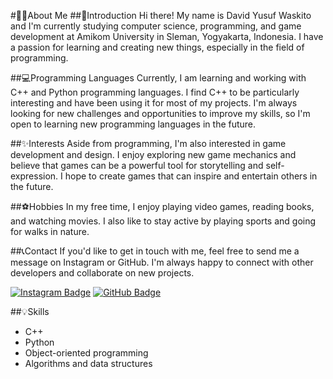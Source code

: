 #🏄‍♂️About Me
##🚀Introduction
Hi there! My name is David Yusuf Waskito and I'm currently studying computer science, programming, and game development at Amikom University in Sleman, Yogyakarta, Indonesia. I have a passion for learning and creating new things, especially in the field of programming.

##💻Programming Languages
Currently, I am learning and working with C++ and Python programming languages. I find C++ to be particularly interesting and have been using it for most of my projects. I'm always looking for new challenges and opportunities to improve my skills, so I'm open to learning new programming languages in the future.

##✨Interests
Aside from programming, I'm also interested in game development and design. I enjoy exploring new game mechanics and believe that games can be a powerful tool for storytelling and self-expression. I hope to create games that can inspire and entertain others in the future.

##⚽Hobbies
In my free time, I enjoy playing video games, reading books, and watching movies. I also like to stay active by playing sports and going for walks in nature.

##📞Contact
If you'd like to get in touch with me, feel free to send me a message on Instagram or GitHub. I'm always happy to connect with other developers and collaborate on new projects.

[![Instagram Badge](https://img.shields.io/badge/-davidyusufwaskito_-E4405F?style=flat-square&logo=instagram&logoColor=white&link=https://www.instagram.com/davidyusufwaskito_/)](https://www.instagram.com/davidyusufwaskito_/)
[![GitHub Badge](https://img.shields.io/badge/-davidyusufwaskito-grey?style=flat-square&logo=github&logoColor=white&link=https://github.com/davidyusufwaskito)](https://github.com/davidyusufwaskito)

##💡Skills
* C++
* Python
* Object-oriented programming
* Algorithms and data structures

<!---
Dazzy467/Dazzy467 is a ✨ special ✨ repository because its `README.md` (this file) appears on your GitHub profile.
You can click the Preview link to take a look at your changes.
--->
